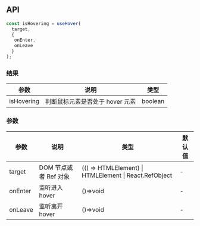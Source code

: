 
## API

```javascript
const isHovering = useHover(
  target, 
  {
   onEnter,
   onLeave
  }
);
```

### 结果

| 参数     | 说明                                     | 类型       |
|----------|------------------------------------------|------------|
| isHovering  | 判断鼠标元素是否处于 hover 元素                  | boolean    |

### 参数

| 参数    | 说明                                         | 类型                   | 默认值 |
|---------|----------------------------------------------|------------------------|--------|
| target | DOM 节点或者 Ref 对象  | (() => HTMLElement) \| HTMLElement \| React.RefObject | - |
| onEnter | 监听进入 hover  | ()=>void | -      |
| onLeave | 监听离开 hover  | ()=>void | -      |
